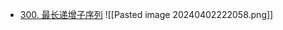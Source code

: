 - [300. 最长递增子序列](https://leetcode.cn/problems/longest-increasing-subsequence/)
![[Pasted image 20240402222058.png]]



